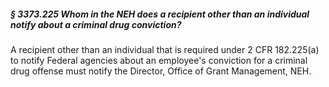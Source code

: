 ##### § 3373.225 Whom in the NEH does a recipient other than an individual notify about a criminal drug conviction? #####

A recipient other than an individual that is required under 2 CFR 182.225(a) to notify Federal agencies about an employee's conviction for a criminal drug offense must notify the Director, Office of Grant Management, NEH.